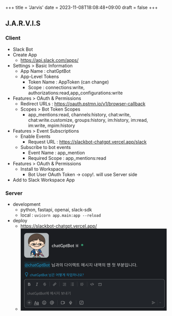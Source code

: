 +++
title = 'Jarvis'
date = 2023-11-08T18:08:48+09:00
draft = false
+++

## J.A.R.V.I.S

### Client

- Slack Bot
- Create App
    + https://api.slack.com/apps/
- Settings > Basic Information
    + App Name : chatGptBot
    + App-Level Tokens
        + Token Name : AppToken (can change)
        + Scope : connections:write, authorizations:read,app_configurations:write
- Features > OAuth & Permissions
    + Redirect URLs : https://oauth.pstmn.io/v1/browser-callback
    + Scopes > Bot Token Scopes
        + app_mentions:read, channels:history, chat:write, chat:write.customize, groups:history, im:history, im:read, im:write, mpim:history
- Features > Event Subscriptions
    + Enable Events
        + Request URL : https://slackbot-chatgpt.vercel.app/slack
    + Subscribe to bot events
        + Event Name : app_mention
        + Required Scope : app_mentions:read
- Features > OAuth & Permissions
    + Install to Workspace
        + Bot User OAuth Token -> copy!. will use Server side
- Add to Slack Workspace App

### Server

- development
    - python, fastapi, openai, slack-sdk
    - local : `uvicorn app.main:app --reload`
- deploy
    - https://slackbot-chatgpt.vercel.app/
    - ![](/static/images/chatGptBot_Slack.png)